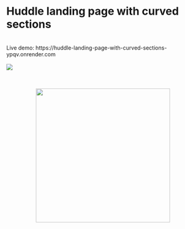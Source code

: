 # Huddle landing page with curved sections

<br>
Live demo: https://huddle-landing-page-with-curved-sections-ypqv.onrender.com
<br>
<br>
<img src="https://github.com/FlavioAlfonzetti/huddle-landing-page-with-curved-sections-master/assets/107587774/3433da48-5ba4-4cf0-ac8a-7dea720fb281">
<br>
<br>
<br>
<p align="center">
  <img src="https://github.com/FlavioAlfonzetti/huddle-landing-page-with-curved-sections-master/assets/107587774/d3bc2e5c-deb6-4974-a8bc-02395a74a3cd" | width="350px">
</p>
